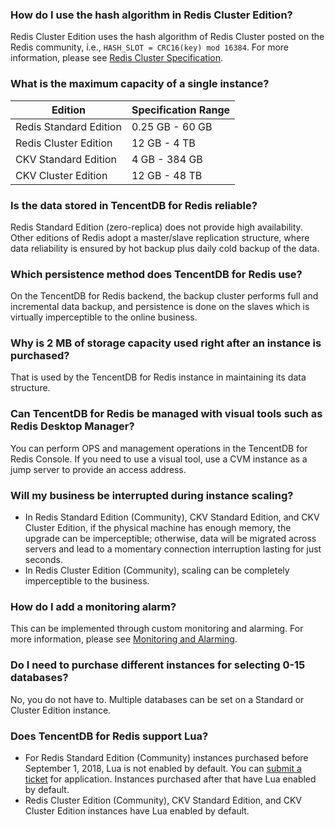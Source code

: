 ### How do I use the hash algorithm in Redis Cluster Edition?
Redis Cluster Edition uses the hash algorithm of Redis Cluster posted on the Redis community, i.e., `HASH_SLOT = CRC16(key) mod 16384`. For more information, please see [Redis Cluster Specification](https://redis.io/topics/cluster-spec).
### What is the maximum capacity of a single instance?

| Edition | Specification Range |
|--|--|
| Redis Standard Edition | 0.25 GB - 60 GB  |
| Redis Cluster Edition | 12 GB - 4 TB  |
| CKV Standard Edition | 4 GB - 384 GB  |
| CKV Cluster Edition | 12 GB - 48 TB  |

### Is the data stored in TencentDB for Redis reliable?
Redis Standard Edition (zero-replica) does not provide high availability. Other editions of Redis adopt a master/slave replication structure, where data reliability is ensured by hot backup plus daily cold backup of the data.

### Which persistence method does TencentDB for Redis use?
On the TencentDB for Redis backend, the backup cluster performs full and incremental data backup, and persistence is done on the slaves which is virtually imperceptible to the online business.

### Why is 2 MB of storage capacity used right after an instance is purchased?
That is used by the TencentDB for Redis instance in maintaining its data structure.

### Can TencentDB for Redis be managed with visual tools such as Redis Desktop Manager?
You can perform OPS and management operations in the TencentDB for Redis Console. If you need to use a visual tool, use a CVM instance as a jump server to provide an access address.

### Will my business be interrupted during instance scaling?
- In Redis Standard Edition (Community), CKV Standard Edition, and CKV Cluster Edition, if the physical machine has enough memory, the upgrade can be imperceptible; otherwise, data will be migrated across servers and lead to a momentary connection interruption lasting for just seconds.
- In Redis Cluster Edition (Community), scaling can be completely imperceptible to the business.

### How do I add a monitoring alarm?
This can be implemented through custom monitoring and alarming. For more information, please see [Monitoring and Alarming](https://intl.cloud.tencent.com/document/product/239/34589).

### Do I need to purchase different instances for selecting 0-15 databases?
No, you do not have to. Multiple databases can be set on a Standard or Cluster Edition instance.


### Does TencentDB for Redis support Lua?
- For Redis Standard Edition (Community) instances purchased before September 1, 2018, Lua is not enabled by default. You can [submit a ticket](https://console.cloud.tencent.com/workorder/category) for application.
Instances purchased after that have Lua enabled by default.
- Redis Cluster Edition (Community), CKV Standard Edition, and CKV Cluster Edition instances have Lua enabled by default.

